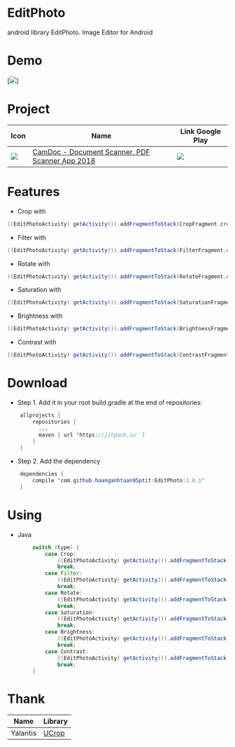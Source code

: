 # EditPhoto

android library EditPhoto. Image Editor for Android


# Demo 

[<img src="https://lh3.googleusercontent.com/18yJQaRq3oWz_04_gkpD5t_hLHVWDN3FsNSXDfU4bFYcJg9nr5msqUBrG2EgN8v7Bg=h512">]

# Project

Icon | Name | Link Google Play
------------ | ------------ | -------------
[<img src="/store/ic_launcher.png">](https://play.google.com/store/apps/details?id=com.hoanganhtuan95ptit.camdoc_productivity) | [CamDoc - Document Scanner, PDF Scanner App 2018](https://play.google.com/store/apps/details?id=com.hoanganhtuan95ptit.camdoc_productivity) | [<img src="/store/Store.png">](https://play.google.com/store/apps/details?id=com.hoanganhtuan95ptit.camdoc_productivity)


# ️Features 
* Crop with 
```java
((EditPhotoActivity) getActivity()).addFragmentToStack(CropFragment.create(inputUrl, this));
```
* Filter with 
```java
((EditPhotoActivity) getActivity()).addFragmentToStack(FilterFragment.create(inputUrl, this));
```
* Rotate with 
```java
((EditPhotoActivity) getActivity()).addFragmentToStack(RotateFragment.create(inputUrl, this));
```
* Saturation with 
```java
((EditPhotoActivity) getActivity()).addFragmentToStack(SaturationFragment.create(inputUrl, this));
```
* Brightness with 
```java
((EditPhotoActivity) getActivity()).addFragmentToStack(BrightnessFragment.create(inputUrl, this));
```
* Contrast with 
```java
((EditPhotoActivity) getActivity()).addFragmentToStack(ContrastFragment.create(inputUrl, this));
```


# Download

* Step 1. Add it in your root build.gradle at the end of repositories:
```java
    allprojects {
        repositories {
          ...
          maven { url 'https://jitpack.io' }
        }
    }
```
* Step 2. Add the dependency
```java
    dependencies {
        compile 'com.github.hoanganhtuan95ptit:EditPhoto:1.0.1'
    }
```

# Using

* Java

```java
        switch (type) {
            case Crop:
                ((EditPhotoActivity) getActivity()).addFragmentToStack(CropFragment.create(inputUrl, this));
                break;
            case Filter:
                ((EditPhotoActivity) getActivity()).addFragmentToStack(FilterFragment.create(inputUrl, this));
                break;
            case Rotate:
                ((EditPhotoActivity) getActivity()).addFragmentToStack(RotateFragment.create(inputUrl, this));
                break;
            case Saturation:
                ((EditPhotoActivity) getActivity()).addFragmentToStack(SaturationFragment.create(inputUrl, this));
                break;
            case Brightness:
                ((EditPhotoActivity) getActivity()).addFragmentToStack(BrightnessFragment.create(inputUrl, this));
                break;
            case Contrast:
                ((EditPhotoActivity) getActivity()).addFragmentToStack(ContrastFragment.create(inputUrl, this));
                break;
        }
```
# Thank 

 Name | Library
------------ | -------------
Yalantis | [UCrop](https://github.com/Yalantis/uCrop) 

